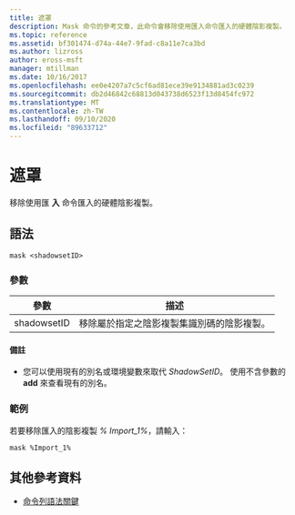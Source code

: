 ```yaml
---
title: 遮罩
description: Mask 命令的參考文章，此命令會移除使用匯入命令匯入的硬體陰影複製。
ms.topic: reference
ms.assetid: bf301474-d74a-44e7-9fad-c8a11e7ca3bd
ms.author: lizross
author: eross-msft
manager: mtillman
ms.date: 10/16/2017
ms.openlocfilehash: ee0e4207a7c5cf6ad81ece39e9134881ad3c0239
ms.sourcegitcommit: db2d46842c68813d043738d6523f13d8454fc972
ms.translationtype: MT
ms.contentlocale: zh-TW
ms.lasthandoff: 09/10/2020
ms.locfileid: "89633712"
---
```

# <a name="mask"></a>遮罩

移除使用匯 **入** 命令匯入的硬體陰影複製。

## <a name="syntax"></a>語法

```
mask <shadowsetID>
```

### <a name="parameters"></a>參數

| 參數 | 描述 |
| --------- | ----------- |
| shadowsetID | 移除屬於指定之陰影複製集識別碼的陰影複製。 |

#### <a name="remarks"></a>備註

- 您可以使用現有的別名或環境變數來取代 *ShadowSetID*。 使用不含參數的 **add** 來查看現有的別名。

### <a name="examples"></a>範例

若要移除匯入的陰影複製 *% Import_1%*，請輸入：

```
mask %Import_1%
```

## <a name="additional-references"></a>其他參考資料

- [命令列語法關鍵](command-line-syntax-key.md)